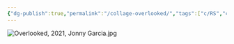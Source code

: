 ```yaml
---
{"dg-publish":true,"permalink":"/collage-overlooked/","tags":["c/RS","c/bw","c/face","c/woman","c/2021","c/abstract"],"created":"2024-01-16T23:45:21.546-05:00","updated":"2024-01-22T14:07:03.900-05:00"}
---
```



![Overlooked, 2021, Jonny Garcia.jpg](/img/user/MEDIA/Overlooked,%202021,%20Jonny%20Garcia.jpg)
